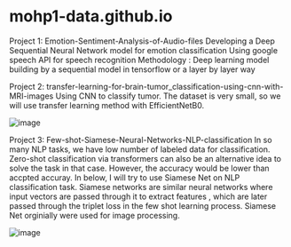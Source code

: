 # mohp1-data.github.io
Project 1: Emotion-Sentiment-Analysis-of-Audio-files
Developing a Deep Sequential Neural Network model for emotion classification
Using google speech API for speech recognition
Methodology : Deep learning model building by a sequential model in tensorflow or a layer by layer way

Project 2: transfer-learning-for-brain-tumor_classification-using-cnn-with-MRI-images
Using CNN to classify tumor. The dataset is very small, so we will use transfer learning method with EfficientNetB0.

![image](https://user-images.githubusercontent.com/67371172/159161795-0302d25e-9047-497c-9d9b-d3dd86b53713.png)


Project 3: Few-shot-Siamese-Neural-Networks-NLP-classification
In so many NLP tasks, we have low number of labeled data for classification. Zero-shot classification via transformers can also be an alternative idea to solve the task
in that case. However, the accuracy would be lower than accpted accuray. In below, I will try to use Siamese Net on NLP classification task. Siamese networks are similar 
neural networks where input vectors are passed through it to extract features , which are later passed through the triplet loss in the few shot learning process.
Siamese Net orginially were used for image processing.

![image](https://user-images.githubusercontent.com/67371172/159161759-0bd796b0-cf1d-4560-b28f-90948437b7d2.png)
